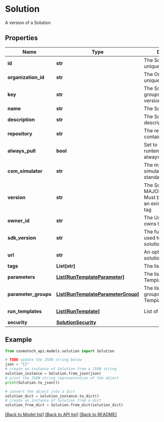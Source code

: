 # Solution

A version of a Solution

## Properties

Name | Type | Description | Notes
------------ | ------------- | ------------- | -------------
**id** | **str** | The Solution version unique identifier | [readonly] 
**organization_id** | **str** | The Organization unique identifier | [readonly] 
**key** | **str** | The Solution key which groups Solution versions | 
**name** | **str** | The Solution name | 
**description** | **str** | The Solution description | [optional] 
**repository** | **str** | The registry repository containing the image | 
**always_pull** | **bool** | Set to true if the runtemplate wants to always pull the image | [optional] [default to False]
**csm_simulator** | **str** | The main Cosmo Tech simulator name used in standard Run Template | 
**version** | **str** | The Solution version MAJOR.MINOR.PATCH. Must be aligned with an existing repository tag | 
**owner_id** | **str** | The User id which owns this Solution | [readonly] 
**sdk_version** | **str** | The full SDK version used to build this solution, if available | [optional] 
**url** | **str** | An optional URL link to solution page | [optional] 
**tags** | **List[str]** | The list of tags | [optional] 
**parameters** | [**List[RunTemplateParameter]**](RunTemplateParameter.md) | The list of Run Template Parameters | 
**parameter_groups** | [**List[RunTemplateParameterGroup]**](RunTemplateParameterGroup.md) | The list of parameters groups for the Run Templates | 
**run_templates** | [**List[RunTemplate]**](RunTemplate.md) | List of Run Templates | [default to []]
**security** | [**SolutionSecurity**](SolutionSecurity.md) |  | 

## Example

```python
from cosmotech_api.models.solution import Solution

# TODO update the JSON string below
json = "{}"
# create an instance of Solution from a JSON string
solution_instance = Solution.from_json(json)
# print the JSON string representation of the object
print(Solution.to_json())

# convert the object into a dict
solution_dict = solution_instance.to_dict()
# create an instance of Solution from a dict
solution_from_dict = Solution.from_dict(solution_dict)
```
[[Back to Model list]](../README.md#documentation-for-models) [[Back to API list]](../README.md#documentation-for-api-endpoints) [[Back to README]](../README.md)


